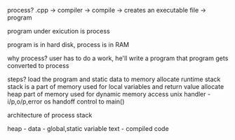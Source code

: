 process?
.cpp -> compiler -> compile -> creates an executable file -> program

program under exicution is process

program is in hard disk, process is in RAM

why process?
user has to do a work, he'll write a program that program gets converted to process

steps?
load the program and static data to memory
allocate runtime stack
stack is a part of memory used for local variables and return value
allocate heap part of memory used for dynamic memory access
unix handler - i/p,o/p,error
os handoff control to main()

architecture of process
stack

heap -
data - global,static variable
text - compiled code

